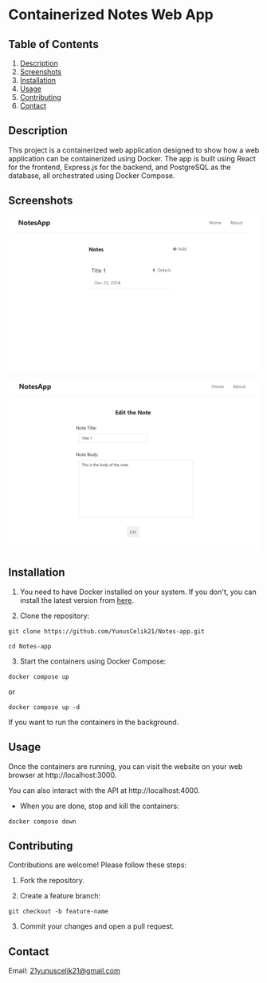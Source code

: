 # Containerized Notes Web App

## Table of Contents

1. [Description](#description)
2. [Screenshots](#screenshots)
3. [Installation](#installation)
4. [Usage](#usage)
5. [Contributing](#contributing)
6. [Contact](#contact)

## Description

This project is a containerized web application designed to show how a web application can be containerized using Docker. The app is built using React for the frontend, Express.js for the backend, and PostgreSQL as the database, all orchestrated using Docker Compose.

## Screenshots

![homepage](images/home.png)

![edit](images/edit.png)

## Installation

1. You need to have Docker installed on your system. If you don't, you can install the latest version from [here](https://www.docker.com/get-started/).

2. Clone the repository:

```
git clone https://github.com/YunusCelik21/Notes-app.git
```
```
cd Notes-app
```

3. Start the containers using Docker Compose:

```
docker compose up
```

or

```
docker compose up -d
```

If you want to run the containers in the background.

## Usage

Once the containers are running, you can visit the website on your web browser at http://localhost:3000.

You can also interact with the API at http://localhost:4000.
 
- When you are done, stop and kill the containers:

```
docker compose down
```

## Contributing

Contributions are welcome! Please follow these steps:

1. Fork the repository.

2. Create a feature branch:

```
git checkout -b feature-name
```

3. Commit your changes and open a pull request.

## Contact

Email: 21yunuscelik21@gmail.com
